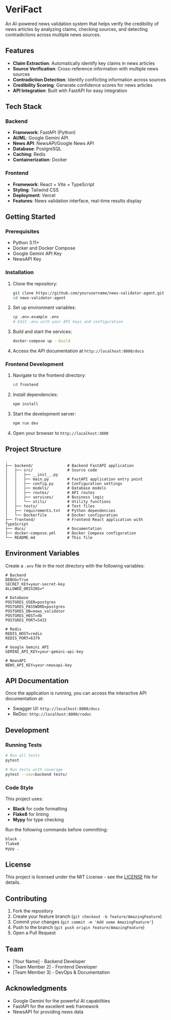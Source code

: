 # VeriFact

An AI-powered news validation system that helps verify the credibility of news articles by analyzing claims, checking sources, and detecting contradictions across multiple news sources.

## Features

- **Claim Extraction**: Automatically identify key claims in news articles
- **Source Verification**: Cross-reference information with multiple news sources
- **Contradiction Detection**: Identify conflicting information across sources
- **Credibility Scoring**: Generate confidence scores for news articles
- **API Integration**: Built with FastAPI for easy integration

## Tech Stack

### Backend
- **Framework**: FastAPI (Python)
- **AI/ML**: Google Gemini API
- **News API**: NewsAPI/Google News API
- **Database**: PostgreSQL
- **Caching**: Redis
- **Containerization**: Docker

### Frontend
- **Framework**: React + Vite + TypeScript
- **Styling**: Tailwind CSS
- **Deployment**: Vercel
- **Features**: News validation interface, real-time results display

## Getting Started

### Prerequisites

- Python 3.11+
- Docker and Docker Compose
- Google Gemini API Key
- NewsAPI Key

### Installation

1. Clone the repository:
   ```bash
   git clone https://github.com/yourusername/news-validator-agent.git
   cd news-validator-agent
   ```

2. Set up environment variables:
   ```bash
   cp .env.example .env
   # Edit .env with your API keys and configuration
   ```

3. Build and start the services:
   ```bash
   docker-compose up --build
   ```

4. Access the API documentation at `http://localhost:8000/docs`

### Frontend Development

1. Navigate to the frontend directory:
   ```bash
   cd frontend
   ```

2. Install dependencies:
   ```bash
   npm install
   ```

3. Start the development server:
   ```bash
   npm run dev
   ```

4. Open your browser to `http://localhost:3000`

## Project Structure

```
.
├── backend/               # Backend FastAPI application
│   ├── src/               # Source code
│   │   ├── __init__.py
│   │   ├── main.py        # FastAPI application entry point
│   │   ├── config.py      # Configuration settings
│   │   ├── models/        # Database models
│   │   ├── routes/        # API routes
│   │   ├── services/      # Business logic
│   │   └── utils/         # Utility functions
│   ├── tests/             # Test files
│   ├── requirements.txt   # Python dependencies
│   └── Dockerfile         # Docker configuration
├── frontend/              # Frontend React application with TypeScript
├── docs/                  # Documentation
├── docker-compose.yml     # Docker Compose configuration
└── README.md              # This file
```

## Environment Variables

Create a `.env` file in the root directory with the following variables:

```env
# Backend
DEBUG=True
SECRET_KEY=your-secret-key
ALLOWED_ORIGINS=*

# Database
POSTGRES_USER=postgres
POSTGRES_PASSWORD=postgres
POSTGRES_DB=news_validator
POSTGRES_HOST=db
POSTGRES_PORT=5432

# Redis
REDIS_HOST=redis
REDIS_PORT=6379

# Google Gemini API
GEMINI_API_KEY=your-gemini-api-key

# NewsAPI
NEWS_API_KEY=your-newsapi-key
```

## API Documentation

Once the application is running, you can access the interactive API documentation at:
- Swagger UI: `http://localhost:8000/docs`
- ReDoc: `http://localhost:8000/redoc`

## Development

### Running Tests

```bash
# Run all tests
pytest

# Run tests with coverage
pytest --cov=backend tests/
```

### Code Style

This project uses:
- **Black** for code formatting
- **Flake8** for linting
- **Mypy** for type checking

Run the following commands before committing:

```bash
black .
flake8
mypy .
```

## License

This project is licensed under the MIT License - see the [LICENSE](LICENSE) file for details.

## Contributing

1. Fork the repository
2. Create your feature branch (`git checkout -b feature/AmazingFeature`)
3. Commit your changes (`git commit -m 'Add some AmazingFeature'`)
4. Push to the branch (`git push origin feature/AmazingFeature`)
5. Open a Pull Request

## Team

- [Your Name] - Backend Developer
- [Team Member 2] - Frontend Developer
- [Team Member 3] - DevOps & Documentation

## Acknowledgments

- Google Gemini for the powerful AI capabilities
- FastAPI for the excellent web framework
- NewsAPI for providing news data
